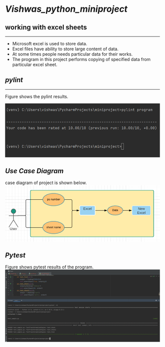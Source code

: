 # ***Vishwas_python_miniproject***
## **working with excel sheets**
---
- Microsoft excel is used to store data.
- Excel files have ability to store large content of data.
- At some times people needs particular data for their works.
- The program in this project performs copying of specified data from particular excel sheet.



## ***pylint***
---
Figure shows the pylint results.


![Pylint results](pylint.PNG)

## ***Use Case Diagram***
case diagram of project is shown below.
![case](casediagram.PNG)


## ***Pytest***
Figure shows pytest results of the program.
![pytest](pytest.png)
